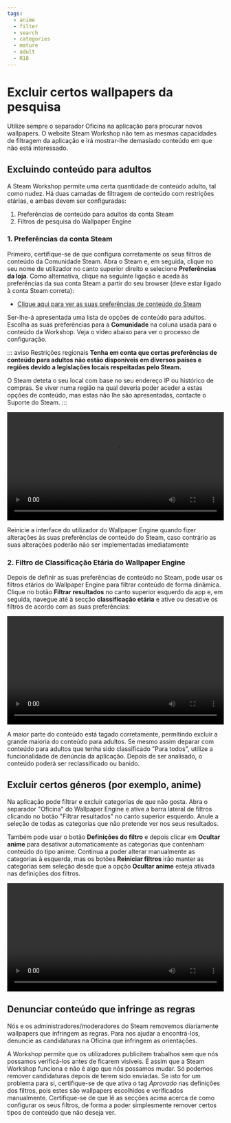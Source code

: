 ```yaml
---
tags:
  - anime
  - filter
  - search
  - categories
  - mature
  - adult
  - R18
---
```


# Excluir certos wallpapers da pesquisa

Utilize sempre o separador Oficina na aplicação para procurar novos wallpapers. O website Steam Workshop não tem as mesmas capacidades de filtragem da aplicação e irá mostrar-lhe demasiado conteúdo em que não está interessado.

## Excluindo conteúdo para adultos

A Steam Workshop permite uma certa quantidade de conteúdo adulto, tal como nudez. Há duas camadas de filtragem de conteúdo com restrições etárias, e ambas devem ser configuradas:

1. Preferências de conteúdo para adultos da conta Steam
2. Filtros de pesquisa do Wallpaper Engine

### 1. Preferências da conta Steam

Primeiro, certifique-se de que configura corretamente os seus filtros de conteúdo da Comunidade Steam. Abra o Steam e, em seguida, clique no seu nome de utilizador no canto superior direito e selecione **Preferências da loja**. Como alternativa, clique na seguinte ligação e aceda às preferências da sua conta Steam a partir do seu browser (deve estar ligado à conta Steam correta):

* [Clique aqui para ver as suas preferências de conteúdo do Steam](https://store.steampowered.com/account/preferences/)

Ser-lhe-á apresentada uma lista de opções de conteúdo para adultos. Escolha as suas preferências para a **Comunidade** na coluna usada para o conteúdo da Workshop. Veja o vídeo abaixo para ver o processo de configuração.

::: aviso Restrições regionais **Tenha em conta que certas preferências de conteúdo para adultos não estão disponíveis em diversos países e regiões devido a legislações locais respeitadas pelo Steam.**

O Steam deteta o seu local com base no seu endereço IP ou histórico de compras. Se viver numa região na qual deveria poder aceder a estas opções de conteúdo, mas estas não lhe são apresentadas, contacte o Suporte do Steam.
:::

<video width="100%" autoplay loop>
  <source src="/videos/steam_filterage.mp4" type="video/mp4">
  O seu browser não suporta o tag vídeo.
</video>

Reinicie a interface do utilizador do Wallpaper Engine quando fizer alterações às suas preferências de conteúdo do Steam, caso contrário as suas alterações poderão não ser implementadas imediatamente

### 2. Filtro de Classificação Etária do Wallpaper Engine

Depois de definir as suas preferências de conteúdo no Steam, pode usar os filtros etários do Wallpaper Engine para filtrar conteúdo de forma dinâmica. Clique no botão **Filtrar resultados** no canto superior esquerdo da app e, em seguida, navegue até à secção **classificação etária** e ative ou desative os filtros de acordo com as suas preferências:

<video width="100%" autoplay loop>
  <source src="/videos/filterage.mp4" type="video/mp4">
  O seu browser não suporta o tag vídeo.
</video>

A maior parte do conteúdo está tagado corretamente, permitindo excluir a grande maioria do conteúdo para adultos. Se mesmo assim deparar com conteúdo para adultos que tenha sido classificado "Para todos", utilize a funcionalidade de denúncia da aplicação. Depois de ser analisado, o conteúdo poderá ser reclassificado ou banido.

## Excluir certos géneros (por exemplo, anime)

Na aplicação pode filtrar e excluir categorias de que não gosta. Abra o separador "Oficina" do Wallpaper Engine e ative a barra lateral de filtros clicando no botão "Filtrar resultados" no canto superior esquerdo. Anule a seleção de todas as categorias que não pretende ver nos seus resultados.

Também pode usar o botão **Definições do filtro** e depois clicar em **Ocultar anime** para desativar automaticamente as categorias que contenham conteúdo do tipo anime. Continua a poder alterar manualmente as categorias à esquerda, mas os botões **Reiniciar filtros** irão manter as categorias sem seleção desde que a opção **Ocultar anime** esteja ativada nas definições dos filtros.

<video width="100%" autoplay loop>
  <source src="/videos/filtercontent.mp4" type="video/mp4">
  O seu browser não suporta o tag vídeo.
</video>

## Denunciar conteúdo que infringe as regras

Nós e os administradores/moderadores do Steam removemos diariamente wallpapers que infringem as regras. Para nos ajudar a encontrá-los, denuncie as candidaturas na Oficina que infringem as orientações.

A Workshop permite que os utilizadores publicitem trabalhos sem que nós possamos verificá-los antes de ficarem visíveis. É assim que a Steam Workshop funciona e não é algo que nós possamos mudar. Só podemos remover candidaturas depois de terem sido enviadas. Se isto for um problema para si, certifique-se de que ativa o tag *Aprovado* nas definições dos filtros, pois estes são wallpapers escolhidos e verificados manualmente. Certifique-se de que lê as secções acima acerca de como configurar os seus filtros, de forma a poder simplesmente remover certos tipos de conteúdo que não deseja ver.